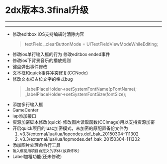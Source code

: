 # 2dx版本3.3final升级
---- 
---- 
- 修改editbox iOS支持编辑时清除内容
	> textField_.clearButtonMode = UITextFieldViewModeWhileEditing;
- 修改ios单行输入框的行为 修改editbox ended事件
- 修改ios下背景音乐的播放规则
- 键盘弹出事件修改
- 文本框和quick事件冲突修复(CCNode)
- 修改文本框占位文字的格式bug
	> _labelPlaceHolder-\>setSystemFontName(pFontName);
	> _labelPlaceHolder-\>setSystemFontSize(fontSize);
- 添加多行输入框
- GameCenter
- iap添加接口
- 资源加密脚本修改(quick) 修改图片读取函数(CCImage)用以支持资源加密
- 开启quick项目的luac加密模式，未加密的原配置备份文件为
	1. v3.3/external/lua/lua/lopcodes.def_bak_20150304-111302
	2. v3.3/external/lua/lua/lopmodes.def_bak_20150304-111302
- 添加图片处理命令行工具
- `输入框使用项目自定义的字体(放弃修改)`
- Label加粗功能(还未修改)

